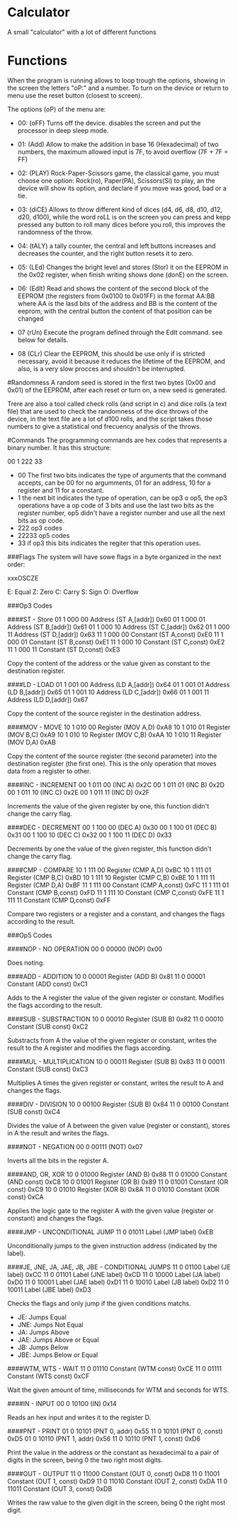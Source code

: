 # Calculator
A small "calculator" with a lot of different functions

# Functions
When the program is running allows to loop trough the options, showing in the
screen the letters "oP:" and a number. To turn on the device or return to menu
use the reset button (closest to screen).

The options (oP) of the menu are:

- 00: (oFF) Turns off the device. disables the screen and put the processor in
deep sleep mode.

- 01: (Add) Allow to make the addition in base 16 (Hexadecimal) of two numbers,
the maximum allowed input is 7F, to avoid overflow (7F + 7F = FF)

- 02: (PLAY) Rock-Paper-Scissors game, the classical game, you must choose one
option: Rock(ro), Paper(PA), Scissors(Si) to play, an the device will show its
option, and declare if you move was good, bad or a tie.

- 03: (diCE) Allows to throw different kind of dices (d4, d6, d8, d10, d12, d20,
d100), while the word roLL is on the screen you can press and kepp pressed any
button to roll many dices before you roll, this improves the randomness of the
throw.

- 04: (tALY) a tally counter, the central and left buttons increases and 
decreases the counter, and the right button resets it to zero.

- 05: (LEd) Changes the bright level and stores (Stor) it on the EEPROM in the
0x02 register, when finish writing shows done (donE) on the screen.

- 06: (EdIt) Read and shows the content of the second block of the EEPROM (the
registers from 0x0100 to 0x01FF) in the format AA:BB where AA is the lasd bits 
of the address and BB is the content of the eeprom, with the central button the 
content of that position can be changed

- 07 (rUn) Execute the program defined through the EdIt command. see below for
details.

- 08 (CLr) Clear the EEPROM, this should be use only if is stricted necessary,
avoid it because it reduces the lifetime of the EEPROM, and also, is a very 
slow procces and shouldn't be interrupted.

#Randomness
A random seed is stored in the first two bytes (0x00 and 0x01) of the EEPROM,
after each reset or turn on, a new seed is generated.

Trere are also a tool called check rolls (and script in c) and dice rolls (a
text file) that are used to check the randomness of the dice throws of the 
device, in the text file are a lot of d100 rolls, and the script takes those
numbers to give a statistical ond frecuency analysis of the throws.

#Commands
The programming commands are hex codes that represents a binary number. It has
this structure:

00 1 222 33

- 00 The first two bits indicates the type of arguments that the command 
accepts, can be 00 for no argumments, 01 for an address, 10 for a register
and 11 for a constant.
- 1 the next bit indicates the type of operation, can be op3 o op5, the op3
operations have a op code of 3 bits and use the last two bits as the register
number, op5 didn't have a register number and use all the next bits as op code.
- 222 op3 codes
- 22233 op5 codes
- 33 if op3 this bits indicates the regiter that this operation uses.

###Flags
The system will have sowe flags in a byte organized in the next order:

xxxOSCZE

E: Equal
Z: Zero
C: Carry
S: Sign
O: Overflow

###Op3 Codes

####ST - Store
01 1 000 00 Address (ST A,[addr]) 0x60
01 1 000 01 Address (ST B,[addr]) 0x61
01 1 000 10 Address (ST C,[addr]) 0x62
01 1 000 11 Address (ST D,[addr]) 0x63
11 1 000 00 Constant (ST A,const) 0xE0
11 1 000 01 Constant (ST B,const) 0xE1
11 1 000 10 Constant (ST C,const) 0xE2
11 1 000 11 Constant (ST D,const) 0xE3

Copy the content of the address or the value given as constant to the 
destination register.

####LD - LOAD
01 1 001 00 Address (LD A,[addr]) 0x64
01 1 001 01 Address (LD B,[addr]) 0x65
01 1 001 10 Address (LD C,[addr]) 0x66
01 1 001 11 Address (LD D,[addr]) 0x67

Copy the content of the source register in the destination address.

####MOV - MOVE
10 1 010 00 Register (MOV A,D) 0xA8
10 1 010 01 Register (MOV B,C) 0xA9
10 1 010 10 Register (MOV C,B) 0xAA
10 1 010 11 Register (MOV D,A) 0xAB

Copy the content of the source register (the second parameter) into the 
destination register (the first one).
This is the only operation that moves data from a register to other.

####INC - INCREMENT
00 1 011 00 (INC A) 0x2C
00 1 011 01 (INC B) 0x2D
00 1 011 10 (INC C) 0x2E
00 1 011 11 (INC D) 0x2F

Increments the value of the given register by one, this function didn't change
the carry flag.

####DEC - DECREMENT
00 1 100 00 (DEC A) 0x30
00 1 100 01 (DEC B) 0x31
00 1 100 10 (DEC C) 0x32
00 1 100 11 (DEC D) 0x33

Decrements by one the value of the given register, this function didn't change
the carry flag.

####CMP - COMPARE
10 1 111 00 Register (CMP A,D)     0xBC
10 1 111 01 Register (CMP B,C)     0xBD
10 1 111 10 Register (CMP C,B)     0xBE
10 1 111 11 Register (CMP D,A)     0xBF
11 1 111 00 Constant (CMP A,const) 0xFC
11 1 111 01 Constant (CMP B,const) 0xFD
11 1 111 10 Constant (CMP C,const) 0xFE
11 1 111 11 Constant (CMP D,const) 0xFF

Compare two registers or a register and a constant, and changes the flags 
according to the result.

###Op5 Codes

####NOP - NO OPERATION
00 0 00000 (NOP) 0x00

Does noting.

####ADD - ADDITION
10 0 00001 Register (ADD B)     0x81
11 0 00001 Constant (ADD const) 0xC1

Adds to the A register the value of the given register or constant. Modifies
the flags according to the result.

####SUB - SUBSTRACTION
10 0 00010 Register (SUB B)     0x82
11 0 00010 Constant (SUB const) 0xC2

Substracts from A the value of the given register or constant, writes the
result to the A register and modifies the flags according.

####MUL - MULTIPLICATION
10 0 00011 Register (SUB B)     0x83
11 0 00011 Constant (SUB const) 0xC3

Multiplies A times the given register or constant, writes the result to A and
changes the flags.

####DIV - DIVISION
10 0 00100 Register (SUB B)     0x84
11 0 00100 Constant (SUB const) 0xC4

Divides the value of A between the given value (register or constant), stores
in A the result and writes the flags.

####NOT - NEGATION
00 0 00111 (NOT) 0x07

Inverts all the bits in the register A.

####AND, OR, XOR
10 0 01000 Register (AND B)     0x88
11 0 01000 Constant (AND const) 0xC8
10 0 01001 Register (OR B)      0x89
11 0 01001 Constant (OR const)  0xC9
10 0 01010 Register (XOR B)     0x8A
11 0 01010 Constant (XOR const) 0xCA

Applies the logic gate to the register A with the given value (register or
constant) and changes the flags.

####JMP - UNCONDITIONAL JUMP
11 0 01011 Label (JMP label) 0xEB

Unconditionally jumps to the given instruction address (indicated by the 
label).

####JE, JNE, JA, JAE, JB, JBE - CONDITIONAL JUMPS
11 0 01100 Label (JE label)  0xCC
11 0 01101 Label (JNE label) 0xCD
11 0 10000 Label (JA label)  0xD0
11 0 10001 Label (JAE label) 0xD1
11 0 10010 Label (JB label)  0xD2
11 0 10011 Label (JBE label) 0xD3

Checks the flags and only jump if the given conditions matchs.
- JE: Jumps Equal
- JNE: Jumps Not Equal
- JA: Jumps Above
- JAE: Jumps Above or Equal
- JB: Jumps Below
- JBE: Jumps Below or Equal

####WTM, WTS - WAIT
11 0 01110 Constant (WTM const) 0xCE
11 0 01111 Constant (WTS const) 0xCF

Wait the given amount of time, milliseconds for WTM and seconds for WTS.

####IN - INPUT
00 0 10100 (IN) 0x14

Reads an hex input and writes it to the register D.

####PNT - PRINT
01 0 10101 (PNT 0, addr)  0x55
11 0 10101 (PNT 0, const) 0xD5
01 0 10110 (PNT 1, addr)  0x56
11 0 10110 (PNT 1, const) 0xD6

Print the value in the address or the constant as hexadecimal to a pair of
digits in the screen, being 0 the two right most digits.

####OUT - OUTPUT
11 0 11000 Constant (OUT 0, const) 0xD8
11 0 11001 Constant (OUT 1, const) 0xD9
11 0 11010 Constant (OUT 2, const) 0xDA
11 0 11011 Constant (OUT 3, const) 0xDB

Writes the raw value to the given digit in the screen, being 0 the right most
digit.








